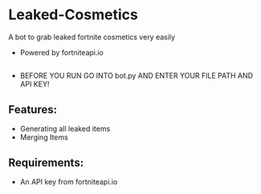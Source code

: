 # Leaked-Cosmetics
A bot to grab leaked fortnite cosmetics very easily
- Powered by fortniteapi.io

##
- BEFORE YOU RUN GO INTO bot.py AND ENTER YOUR FILE PATH AND API KEY!

## Features:
- Generating all leaked items
- Merging Items

## Requirements:

- An API key from fortniteapi.io
